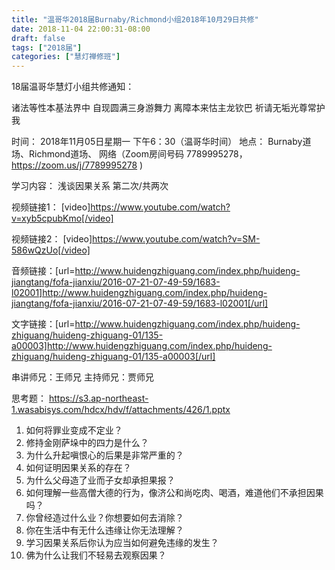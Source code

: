 ```yaml
---
title: "温哥华2018届Burnaby/Richmond小组2018年10月29日共修"
date: 2018-11-04 22:00:31-08:00
draft: false
tags: ["2018届"]
categories: ["慧灯禅修班"]
---
```

18届温哥华慧灯小组共修通知：

诸法等性本基法界中
自现圆满三身游舞力
离障本来怙主龙钦巴
祈请无垢光尊常护我

时间：
2018年11月05日星期一 下午6：30（温哥华时间）
地点：
Burnaby道场、Richmond道场、 网络（Zoom房间号码 7789995278，https://zoom.us/j/7789995278 )

学习内容：
浅谈因果关系 第二次/共两次

视频链接1：
[video]https://www.youtube.com/watch?v=xyb5cpubKmo[/video]

视频链接2：
[video]https://www.youtube.com/watch?v=SM-586wQzUo[/video]

音频链接：[url=http://www.huidengzhiguang.com/index.php/huideng-jiangtang/fofa-jianxiu/2016-07-21-07-49-59/1683-l02001]http://www.huidengzhiguang.com/index.php/huideng-jiangtang/fofa-jianxiu/2016-07-21-07-49-59/1683-l02001[/url]

文字链接：[url=http://www.huidengzhiguang.com/index.php/huideng-zhiguang/huideng-zhiguang-01/135-a00003]http://www.huidengzhiguang.com/index.php/huideng-zhiguang/huideng-zhiguang-01/135-a00003[/url]


串讲师兄：王师兄
主持师兄：贾师兄

思考题： https://s3.ap-northeast-1.wasabisys.com/hdcx/hdv/f/attachments/426/1.pptx
1. 如何将罪业变成不定业？
2. 修持金刚萨垛中的四力是什么？
3. 为什么升起嗔恨心的后果是非常严重的？
4. 如何证明因果关系的存在？
5. 为什么父母造了业而子女却承担果报？
6. 如何理解一些高僧大德的行为，像济公和尚吃肉、喝酒，难道他们不承担因果吗？
7. 你曾经造过什么业？你想要如何去消除？
8. 你在生活中有无什么违缘让你无法理解？
9. 学习因果关系后你认为应当如何避免违缘的发生？
10. 佛为什么让我们不轻易去观察因果？
